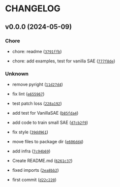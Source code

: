 # CHANGELOG



## v0.0.0 (2024-05-09)

### Chore

* chore: readme ([`3791ffb`](https://github.com/dtch1997/smol-sae/commit/3791ffbda349668d8f81256c96c9963a2f4e5de5))

* chore: add examples, test for vanilla SAE ([`777f8de`](https://github.com/dtch1997/smol-sae/commit/777f8deeb6ceafae767f895ace794e165cd243e8))

### Unknown

* remove pyright ([`11d27d4`](https://github.com/dtch1997/smol-sae/commit/11d27d4eb9387656a4c08b504e859d3b56a0325c))

* fix lint ([`e655967`](https://github.com/dtch1997/smol-sae/commit/e655967bfb84503272b7d4d01087502412840be8))

* test patch loss ([`228a192`](https://github.com/dtch1997/smol-sae/commit/228a192707f328ee7756189e7f8e0247cec6f79b))

* add test for VanillaSAE ([`b85fda4`](https://github.com/dtch1997/smol-sae/commit/b85fda41a7648acb4388c9fa933368b022c3c6bb))

* add code to train small SAE ([`d7cb2f9`](https://github.com/dtch1997/smol-sae/commit/d7cb2f92b73c8ac6e20abfc5ea3c3913748f0039))

* fix style ([`39dd961`](https://github.com/dtch1997/smol-sae/commit/39dd9618b6fc33b809db79f0b762c302959e9e99))

* move files to package dir ([`e606dd4`](https://github.com/dtch1997/smol-sae/commit/e606dd4ad6e0ceab996a87d97bb47d011121506b))

* add infra ([`7c94b69`](https://github.com/dtch1997/smol-sae/commit/7c94b69612496fdf4cfd577925e4249c5b75dc86))

* Create README.md ([`6261c37`](https://github.com/dtch1997/smol-sae/commit/6261c37ff83f5b6714079e300c3fbccee15dea93))

* fixed imports ([`2ea8bb2`](https://github.com/dtch1997/smol-sae/commit/2ea8bb2ae072e7d93a60d8c0c0851dea49c6f310))

* first commit ([`d22c220`](https://github.com/dtch1997/smol-sae/commit/d22c220bcea9c3886e6f128fe41b3f16aea83ea5))
